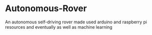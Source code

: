 # Autonomous-Rover
An autonomous self-driving rover made used arduino and raspberry pi resources and eventually as well as machine learning
